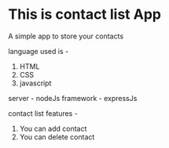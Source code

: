 # This is contact list App

A simple app to store your contacts 

language used is - 
1. HTML 
2. CSS
3. javascript

server - nodeJs
framework - expressJs

contact list features - 
1. You can add contact 
1. You can delete contact 

